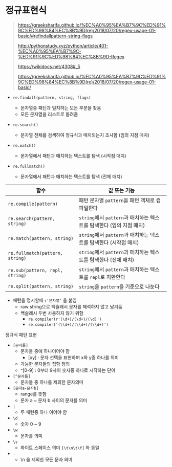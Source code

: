 # 정규표현식

> https://greeksharifa.github.io/%EC%A0%95%EA%B7%9C%ED%91%9C%ED%98%84%EC%8B%9D(re)/2018/07/20/regex-usage-01-basic/#refindallpattern-string-flags
>
> http://pythonstudy.xyz/python/article/401-%EC%A0%95%EA%B7%9C-%ED%91%9C%ED%98%84%EC%8B%9D-Regex
>
> https://wikidocs.net/4308#_5
>
> https://greeksharifa.github.io/%EC%A0%95%EA%B7%9C%ED%91%9C%ED%98%84%EC%8B%9D(re)/2018/07/20/regex-usage-01-basic/

- `re.findall(pattern, string, flags)`
  - 문자열중 패턴과 일치하는 모든 부분을 찾음
  - 모든 문자열을 리스트로 돌려줌
- `re.search()`
  - 문자열 전체를 검색하여 정규식과 매치되는지 조사함 (임의 지점 매치)
- `re.match()`
  - 문자열에서 패턴과 매치하는 텍스트를 탐색 (시작점 매치)

- `re.fullmatch()`
  - 문자열에서 패턴과 매치하는 텍스트를 탐색 (전체 매치)

| 함수                            | 값 또는 기능                                                 |
| ------------------------------- | ------------------------------------------------------------ |
| `re.compile(pattern)`           | 패턴 문자열 `pattern`을 패턴 객체로 컴파일한다               |
| `re.search(pattern, string)`    | `string`에서 `pattern`과 매치하는 텍스트를 탐색한다 (임의 지점 매치) |
| `re.match(pattern, string)`     | `string`에서 `pattern`과 매치하는 텍스트를 탐색한다 (시작점 매치) |
| `re.fullmatch(pattern, string)` | `string`에서 `pattern`과 매치하는 텍스트를 탐색한다 (전체 매치) |
| `re.sub(pattern, repl, string)` | `string`에서 `pattern`과 매치하는 텍스트를 `repl`로 치환한다 |
| `re.split(pattern, string)`     | `string`을 `pattern`을 기준으로 나눈다                       |

- 패턴을 명시할때 `r'문자열'` 을 붙임
  - raw string으로 백슬래시 문자를 해석하지 않고 남겨둠
  - 백슬래시 두번 사용하지 않기 위함
    - `re.compiler(r'(\d+)/(\d+)/(\d)')`
    - `re.compiler('(\\d+)/(\\d+)/(\\d+)')`

정규식 패턴 표현

- `[문자들]`
  - 문자들 중에 하나이어야 함
    - [xy] : 문자 선택을 표현하며 x와 y중 하나를 의미
  - 가능한 문자들의 집함 정의
  - ^[0-9] : 0부터 9사이 숫자중 하나로 시작하는 단어
- `[^문자들]`
  - 문자들 중 하나를 제외한 문자의미
- `[문자a-문자b]`
  - range를 뜻함
  - 문자 a ~ 문자 b 사이의 문자를 의미
- `|`
  - 두 패턴중 하나 이어야 함
- `\d`
  - 숫자 0 ~ 9
- `\w`
  - 문자를 의미
- `\s`
  - 화이트 스페이스 의미 `[\t\n\t\f]` 와 동일
- `.`
  - \n 을 제외한 모든 문자 의미


